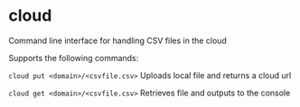 # cloud

Command line interface for handling CSV files in the cloud

Supports the following commands:

`cloud put <domain>/<csvfile.csv>`
Uploads local file and returns a cloud url

`cloud get <domain>/<csvfile.csv>`
Retrieves file and outputs to the console